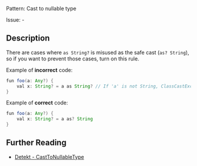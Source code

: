 Pattern: Cast to nullable type

Issue: -

## Description

There are cases where `as String?` is misused as the safe cast (`as? String`), so if you want to prevent those cases, turn on this rule.

Example of **incorrect** code:

```java
fun foo(a: Any?) {
    val x: String? = a as String? // If 'a' is not String, ClassCastException will be thrown.
}
```

Example of **correct** code:

```java
fun foo(a: Any?) {
    val x: String? = a as? String
}
```

## Further Reading

* [Detekt - CastToNullableType](https://detekt.dev/docs/rules/potential-bugs/#casttonullabletype)